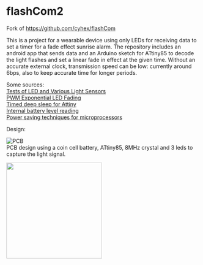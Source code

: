 # flashCom2
 Fork of https://github.com/cyhex/flashCom
 
 
 This is a project for a wearable device using only LEDs for receiving data to set a timer for a fade effect sunrise alarm.
 The repository includes an android app that sends data and an Arduino sketch for ATtiny85 to decode the light flashes and set a linear fade in effect at the given time.
 Without an accurate external clock, transmission speed can be low: currently around 6bps, also to keep accurate time for longer periods. 
 
 Some sources:  
 [Tests of LED and Various Light Sensors](https://www.instructables.com/id/Tests-of-LEDs-and-Various-Light-Sensors/)  
 [PWM Exponential LED Fading](https://diarmuid.ie/blog/pwm-exponential-led-fading-on-arduino-or-other-platforms)  
 [Timed deep sleep for Attiny](https://github.com/connornishijima/TinySnore)  
 [Internal battery level reading](https://github.com/cano64/ArduinoSystemStatus)  
 [Power saving techniques for microprocessors](https://www.gammon.com.au/forum/?id=11497)  


Design:  

![PCB](https://i.ibb.co/zmmqdgV/PCB-PCB-2020-01-27-19-44-28-20200131153600.png)  
PCB design using a coin cell battery, ATtiny85, 8MHz crystal and 3 leds to capture the light signal.


<img src="https://raw.githubusercontent.com/Rkirmann/flashCom2/master/Android/Screenshot_2020-02-09-22-23-20-495_com.cyhex.flashcom.jpg" width="250">


